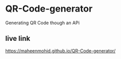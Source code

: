 # QR-Code-generator
Generating QR Code though an APi
## live link
https://maheenmohid.github.io/QR-Code-generator/

